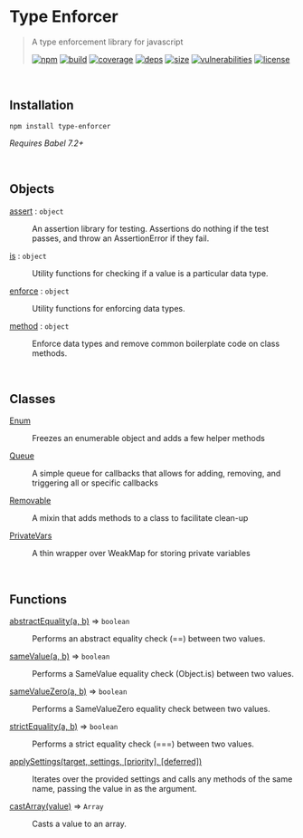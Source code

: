 # Type Enforcer

> A type enforcement library for javascript
>
> [![npm][npm]][npm-url]
[![build][build]][build-url]
[![coverage][coverage]][coverage-url]
[![deps][deps]][deps-url]
[![size][size]][size-url]
[![vulnerabilities][vulnerabilities]][vulnerabilities-url]
[![license][license]][license-url]

<br><a name="Installation"></a>

## Installation
```
npm install type-enforcer
```
_Requires Babel 7.2+_


<br>

## Objects

<dl>
<dt><a href="docs/assert.md">assert</a> : <code>object</code></dt>
<dd><p>An assertion library for testing. Assertions do nothing if the test passes, and throw an AssertionError if they fail.</p>
</dd>
<dt><a href="docs/is.md">is</a> : <code>object</code></dt>
<dd><p>Utility functions for checking if a value is a particular data type.</p>
</dd>
<dt><a href="docs/enforce.md">enforce</a> : <code>object</code></dt>
<dd><p>Utility functions for enforcing data types.</p>
</dd>
<dt><a href="docs/method.md">method</a> : <code>object</code></dt>
<dd><p>Enforce data types and remove common boilerplate code on class methods.</p>
</dd>
</dl>

<br>

## Classes

<dl>
<dt><a href="docs/Enum.md">Enum</a></dt>
<dd><p>Freezes an enumerable object and adds a few helper methods</p>
</dd>
<dt><a href="docs/Queue.md">Queue</a></dt>
<dd><p>A simple queue for callbacks that allows for adding, removing, and triggering all or specific callbacks</p>
</dd>
<dt><a href="docs/Removable.md">Removable</a></dt>
<dd><p>A mixin that adds methods to a class to facilitate clean-up</p>
</dd>
<dt><a href="docs/PrivateVars.md">PrivateVars</a></dt>
<dd><p>A thin wrapper over WeakMap for storing private variables</p>
</dd>
</dl>

<br>

## Functions

<dl>
<dt><a href="docs/abstractEquality.md">abstractEquality(a, b)</a> ⇒ <code>boolean</code></dt>
<dd><p>Performs an abstract equality check (==) between two values.</p>
</dd>
<dt><a href="docs/sameValue.md">sameValue(a, b)</a> ⇒ <code>boolean</code></dt>
<dd><p>Performs a SameValue equality check (Object.is) between two values.</p>
</dd>
<dt><a href="docs/sameValueZero.md">sameValueZero(a, b)</a> ⇒ <code>boolean</code></dt>
<dd><p>Performs a SameValueZero equality check between two values.</p>
</dd>
<dt><a href="docs/strictEquality.md">strictEquality(a, b)</a> ⇒ <code>boolean</code></dt>
<dd><p>Performs a strict equality check (===) between two values.</p>
</dd>
<dt><a href="docs/applySettings.md">applySettings(target, settings, [priority], [deferred])</a></dt>
<dd><p>Iterates over the provided settings and calls any methods of the same name, passing the value in as the argument.</p>
</dd>
<dt><a href="docs/castArray.md">castArray(value)</a> ⇒ <code>Array</code></dt>
<dd><p>Casts a value to an array.</p>
</dd>
</dl>

[npm]: https://img.shields.io/npm/v/type-enforcer.svg
[npm-url]: https://npmjs.com/package/type-enforcer
[build]: https://travis-ci.org/DarrenPaulWright/type-enforcer.svg?branch&#x3D;master
[build-url]: https://travis-ci.org/DarrenPaulWright/type-enforcer
[coverage]: https://coveralls.io/repos/github/DarrenPaulWright/type-enforcer/badge.svg?branch&#x3D;master
[coverage-url]: https://coveralls.io/github/DarrenPaulWright/type-enforcer?branch&#x3D;master
[deps]: https://david-dm.org/DarrenPaulWright/type-enforcer.svg
[deps-url]: https://david-dm.org/DarrenPaulWright/type-enforcer
[size]: https://packagephobia.now.sh/badge?p&#x3D;type-enforcer
[size-url]: https://packagephobia.now.sh/result?p&#x3D;type-enforcer
[vulnerabilities]: https://snyk.io/test/github/DarrenPaulWright/type-enforcer/badge.svg?targetFile&#x3D;package.json
[vulnerabilities-url]: https://snyk.io/test/github/DarrenPaulWright/type-enforcer?targetFile&#x3D;package.json
[license]: https://img.shields.io/github/license/DarrenPaulWright/type-enforcer.svg
[license-url]: https://npmjs.com/package/type-enforcer/LICENSE.md
